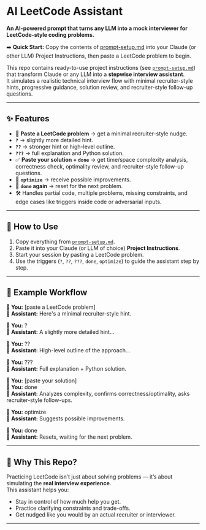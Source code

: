 # AI LeetCode Assistant

**An AI-powered prompt that turns any LLM into a mock interviewer for LeetCode-style coding problems.**

➡️ **Quick Start:** Copy the contents of [prompt-setup.md](./prompt-setup.md) into your Claude (or other LLM) Project Instructions, then paste a LeetCode problem to begin.

This repo contains ready-to-use project instructions (see [`prompt-setup.md`](./prompt-setup.md)) that transform Claude or any LLM into a **stepwise interview assistant**.  
It simulates a realistic technical interview flow with minimal recruiter-style hints, progressive guidance, solution review, and recruiter-style follow-up questions.  

---

## ✨ Features
- 📝 **Paste a LeetCode problem** → get a minimal recruiter-style nudge.  
- **`?`** → slightly more detailed hint.  
- **`??`** → stronger hint or high-level outline.  
- **`???`** → full explanation and Python solution.  
- ✅ **Paste your solution + `done`** → get time/space complexity analysis, correctness check, optimality review, and recruiter-style follow-up questions.  
- 🔄 **`optimize`** → receive possible improvements.  
- 🔁 **`done` again** → reset for the next problem.  
- 🛠 Handles partial code, multiple problems, missing constraints, and edge cases like triggers inside code or adversarial inputs.  

---

## 📖 How to Use
1. Copy everything from [`prompt-setup.md`](./prompt-setup.md).  
2. Paste it into your Claude (or LLM of choice) **Project Instructions**.  
3. Start your session by pasting a LeetCode problem.  
4. Use the triggers (`?`, `??`, `???`, `done`, `optimize`) to guide the assistant step by step.  

---

## 🧩 Example Workflow
**👤 You:** [paste a LeetCode problem]  
**🤖 Assistant:** Here's a minimal recruiter-style hint.

**👤 You:** ?  
**🤖 Assistant:** A slightly more detailed hint...

**👤 You:** ??  
**🤖 Assistant:** High-level outline of the approach...

**👤 You:** ???  
**🤖 Assistant:** Full explanation + Python solution.

**👤 You:** [paste your solution]  
**👤 You:** done  
**🤖 Assistant:** Analyzes complexity, confirms correctness/optimality, asks recruiter-style follow-ups.

**👤 You:** optimize  
**🤖 Assistant:** Suggests possible improvements.

**👤 You:** done  
**🤖 Assistant:** Resets, waiting for the next problem.

---

## 🌟 Why This Repo?
Practicing LeetCode isn’t just about solving problems — it’s about simulating the **real interview experience**.  
This assistant helps you:  
- Stay in control of how much help you get.  
- Practice clarifying constraints and trade-offs.  
- Get nudged like you would by an actual recruiter or interviewer.

---
